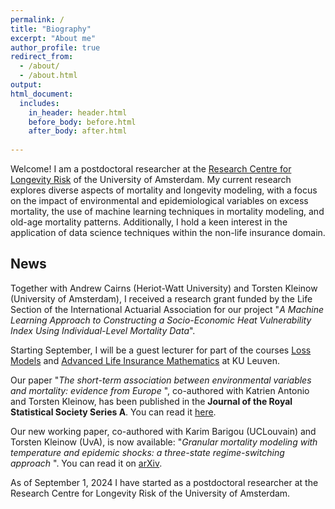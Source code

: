 ```yaml
---
permalink: /
title: "Biography"
excerpt: "About me"
author_profile: true
redirect_from: 
  - /about/
  - /about.html
output:
html_document:
  includes:
    in_header: header.html
    before_body: before.html
    after_body: after.html
    
---
```


Welcome! I am a postdoctoral researcher at the <a href="https://rclr.nl/">Research Centre for Longevity Risk</a> of the University of Amsterdam. My current research explores diverse aspects of mortality and longevity modeling, with a focus on the impact of environmental and epidemiological variables on excess mortality, the use of machine learning techniques in mortality modeling, and old-age mortality patterns. Additionally, I hold a keen interest in the application of data science techniques within the non-life insurance domain.

## News
<i class="fa fa-info-circle" aria-hidden="true"></i> Together with Andrew Cairns (Heriot-Watt University) and Torsten Kleinow (University of Amsterdam), I received a research grant funded by the Life Section of the International Actuarial Association for our project "<i>A Machine Learning Approach to Constructing a Socio-Economic Heat Vulnerability Index Using Individual-Level Mortality Data</i>".

<i class="fa fa-info-circle" aria-hidden="true"></i> Starting September, I will be a guest lecturer for part of the courses <a href="https://onderwijsaanbod.kuleuven.be/syllabi/e/D0R33AE.htm">Loss Models</a> and <a href= "https://onderwijsaanbod.kuleuven.be/syllabi/e/D0N56AE.htm">Advanced Life Insurance Mathematics</a> at KU Leuven.

<i class="fa fa-info-circle" aria-hidden="true"></i> Our paper "<i>The short-term association between environmental variables and mortality: evidence from Europe </i>", co-authored with Katrien Antonio and Torsten Kleinow, has been published in the <b>Journal of the Royal Statistical Society Series A</b>. You can read it <a href="
https://academic.oup.com/jrsssa/advance-article/doi/10.1093/jrsssa/qnaf052/8142302">here</a>.

<i class="fa fa-info-circle" aria-hidden="true"></i> Our new working paper, co-authored with Karim Barigou (UCLouvain) and Torsten Kleinow (UvA), is now available: "<i>Granular mortality modeling with temperature and epidemic shocks: a three-state regime-switching approach
</i>". You can read it on <a href="https://arxiv.org/abs/2503.04568">arXiv</a>.

<i class="fa fa-info-circle" aria-hidden="true"></i> As of September 1, 2024 I have started as a postdoctoral researcher at the Research Centre for Longevity Risk of the University of Amsterdam.

